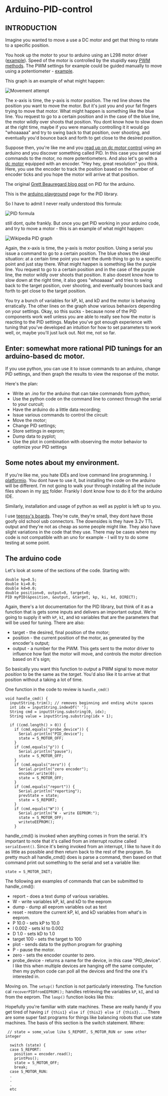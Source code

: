 # Arduino-PID-control

## INTRODUCTION

Imagine you wanted to move a use a DC motor and get that thing to rotate to a specific position.

You hook up the motor to your to arduino using an L298 motor driver ([example](http://www.instructables.com/id/Control-DC-and-stepper-motors-with-L298N-Dual-Moto/)). Speed of the motor is controlled by the stupidly easy [PWM methods](https://www.arduino.cc/en/Tutorial/PWM). The PWM settings for example could be guided manually to move using a potentiometer - [example](http://www.instructables.com/id/Controlling-Motors-with-Arduino/).

This graph is an example of what might happen:

![Movement attempt](http://i.imgur.com/lCbXkjo.jpg) 

The x-axis is time, the y-axis is motor position. The red line shows the position you want to move the motor. But it's just you and your fat fingers trying to move that motor. What might happen is something like the blue line. You request to go to a certain position and in the case of the blue line, the motor wildly over shoots that position. You dont know how to slow down at the right time, maybe if you were manually controlling it it would go "whoaaaaa" and try to swing back to that position, over shooting, and eventually you'd bounce back and forth to get close to the desired position.

Suppose then, you're like me and you [read up on dc motor control](https://www.youmagine.com/designs/dc-motor-closed-loop-control-software) using an arduino and you discover something called PID. In this case you send serial commands to the motor, no more potentiometers. And also let's go with a [dc motor](http://i.imgur.com/485PtIJ.jpg) equipped with an encoder. "Hey hey, great resolution" you think. Here, you use the encoder to track the position based on the number of encoder ticks and you hope the motor will arrive at that position. 

The original [Grett Beauregard blog post](http://brettbeauregard.com/blog/2011/04/improving-the-beginners-pid-introduction/) on PID for the arduino.

This is the [arduino playground](http://playground.arduino.cc/Code/PIDLibrary) page for the PID library.

So I have to admit I never really understood this formula:  

![PID formula](http://i.imgur.com/VzkznFA.png)

still dont, quite frankly. But once you get PID working in your arduino code, and try to move a motor - this is an example of what might happen:  

![Wikipedia PID graph](https://upload.wikimedia.org/wikipedia/commons/a/a3/PID_varyingP.jpg)

Again, the x-axis is time, the y-axis is motor position. Using a serial you issue a command to go to a certain position. The blue shows the ideal situation: at a certain time point you want the dumb thing to go to a specific point and just stay there. What might happen is something like the purple line. You request to go to a certain position and in the case of the purple line, the motor wildly over shoots that position. It also doesnt know how to slow down at the right time, it also goes "whoaaaaa" and tries to swing back to the target position, over shooting, and eventually bounces back and forth to get close to the target position.

You try a bunch of variables for kP, kI, and kD and the motor is behaving erratically. The other lines on the graph show various behaviors depending on your settings. Okay, so this sucks - because none of the PID components work well unless you are able to really see how the motor is reacting to the PID settings. Maybe you've got enough experience with tuning that you've developed an intuition for how to set parameters to work well, or, maybe you'll just luck out. Not me, not so far. 

## Enter: somewhat more rational PID tunings for an arduino-based dc motor.

If you use python, you can use it to issue commands to an arduino, change PID settings, and then graph the results to view the response of the motor. 

Here's the plan:
* Write an .ino for the arduino that can take commands from python;
* Use the python code on the command line to connect through the serial to your curcuit;
* Have the arduino do a little data recording;
*  Issue various commands to control the circuit:
  * Move the motor;
  * Change PID settings;
  * Store settings in eeprom;
  * Dump data to pyplot;
* Use the plot in combination with observing the motor behavior to optimize your PID settings

## Some notes about my environment.

If you're like me, you hate IDEs and love command line programming. I [platformio](http://platformio.org/). You dont have to use it, but installing the code on the arduino will be different. I'm not going to walk your through installing all the include files shown in my [src](https://github.com/owhite/Arduino-PID-control/tree/master/src) folder. Frankly I dont know how to do it for the arduino IDE. 

Similarly, installation and usage of python as well as pyplot is left up to you.

I use [teensy's boards](https://www.pjrc.com/store/teensy32.html). They're cute, they're small, they dont have those goofy old school usb connectors. The downsides is they have 3.2v TTL output and they're not as cheap as some people might like. They also have slight variations in the code that they use. There may be cases where my code is not compatible with an uno for example - I will try to do some testing at some point. 

## The arduino code

Let's look at some of the sections of the code. Starting with:

```
double kp=0.5;
double ki=0.0;
double kd=0.0;
double position=0, output=0, target=0;
PID myPID(&position, &output, &target, kp, ki, kd, DIRECT);
```

Again, there's a lot documentation for the PID library, but think of it as a function that is gets some inputs and delivers an important output. We're going to supply it with `kP`, `kI`, and `kD` variables that are the parameters that will be used for tuning. There are also:

* target - the desired, final position of the motor;
* position - the current position of the motor, as generated by the encoder's output;
* output - a number for the PWM. This gets sent to the  motor driver to influence how fast the motor will move, and controls the motor direction based on it's sign;

So basically you want this function to *output* a PWM signal to move motor *position* to be the same as the *target*. You'd also like it to arrive at that position without a taking a lot of time.

One function in the code to review is `handle_cmd()`

```
void handle_cmd() {
  inputString.trim(); // removes beginning and ending white spaces
  int idx = inputString.indexOf(' ');   
  String cmd = inputString.substring(0, idx); 
  String value = inputString.substring(idx + 1);

  if ((cmd.length() > 0)) {
    if (cmd.equals("probe_device")) {
      Serial.println("PID_device");
      state = S_MOTOR_OFF;
    }
    if (cmd.equals("p")) {
      Serial.println("pause");
      state = S_MOTOR_OFF;
    }
    if (cmd.equals("zero")) {
      Serial.println("zero encoder");
      encoder.write(0);
      state = S_MOTOR_OFF;
    }
    if (cmd.equals("report")) {
      Serial.println("reporting");
      prevState = state;
      state = S_REPORT;
    }
    if (cmd.equals("W")) {
      Serial.println("W - write EEPROM:");
      state = S_MOTOR_OFF;
      writetoEEPROM(); 
    }
```

handle_cmd() is invoked when anything comes in from the serial. It's important to note that it's called from an interrupt routine called `serialEvent()`. Since it's being invoked from an interrupt, I like to have it do as little as possible and then return back to the rest of the program. So pretty much all handle_cmd() does is parse a command, then based on that command print out something to the serial and set a variable like:

`state = S_MOTOR_INIT;`

The following are examples of commands that can be submitted to handle_cmd():

* report - does a text dump of various variables.
* W - write variables kP, kI, and kD to the eeprom
* dump - dump all eeprom variables out as text
* reset - restore the current kP, kI, and kD variables from what's in eeprom.
* P 10.0  - sets kP to 10.0
* I 0.002 - sets kI to 0.002
* D 1.0   - sets kD to 1.0
* target 100 - sets the target to 100
* plot - sends data to the python program for graphing
* P - pause the motor.
* zero - sets the encoder counter to zero. 
* probe_device - returns a name for the device, in this case "PID_device". I like this when multiple devices are hanging off the same computer, then my python code can poll all the devices and find the one it's interested in.

Moving on. The `setup()` function is not particularly interesting. The function cal `recoverPIDfromEEPROM();` handles retrieving the variables `kP`, `kI`, and `kD` from the eeprom. The `loop()` function looks like this:

Hopefully you're familiar with state machines. These are really handy if you get tired of having `if {this1} else if {this2} else if {this3}...`. There are some super fast programs for things like balancing robots that use state machines. The basis of this section is the switch statement. Where:


```
 // state = some_value like S_REPORT, S_MOTOR_RUN or some other integer

  switch (state) {
  case S_REPORT:
    position = encoder.read();
    printPos();
    state = S_MOTOR_OFF;
    break;
  case S_MOTOR_RUN:
  .
  .
  .
  etc
```

